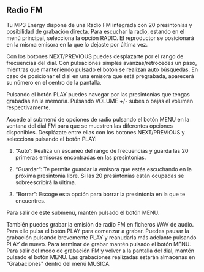 ## Radio FM

Tu MP3 Energy dispone de una Radio FM integrada con 20 presintonías y posibilidad de grabación directa. Para escuchar la radio, estando en el menú principal, selecciona la opción RADIO. El reproductor se posicionará en la misma emisora en la que lo dejaste por última vez.

Con los botones NEXT/PREVIOUS puedes desplazarte por el rango de frecuencias del dial. Con pulsaciones simples avanzas/retrocedes
un paso, mientras que manteniendo pulsado el botón se realizan auto búsquedas. En caso de posicionar el dial en una emisora que está pregrabada, aparecerá su número en el centro de la pantalla.

Pulsando el botón PLAY puedes navegar por las presintonías que tengas grabadas en la memoria. Pulsando VOLUME +/- subes o bajas el volumen respectivamente.

Accede al submenú de opciones de radio pulsando el botón MENU en la ventana del dial FM para que se muestren las diferentes opciones disponibles. Desplázate entre ellas con los botones NEXT/PREVIOUS y selecciona pulsando el botón PLAY:

1. “Auto”: Realiza un escaneo del rango de frecuencias y guarda las 20 primeras emisoras encontradas en las presintonías.

2. “Guardar”: Te permite guardar la emisora que estás escuchando en la próxima presintonía libre. Si las 20 presintonías están ocupadas se sobreescribirá la última.

3. “Borrar”: Escoge esta opción para borrar la presintonía en la que te encuentres.

Para salir de este submenú, mantén pulsado el botón MENU.

También puedes grabar la emisión de radio FM en ficheros WAV de audio. Para ello pulsa el botón PLAY para comenzar a grabar. Puedes pausar la grabación pulsando brevemente PLAY y reanudarla más adelante pulsando PLAY de nuevo. Para terminar de grabar mantén pulsado el botón MENU. Para salir del modo de grabación FM y volver a la pantalla del dial, mantén pulsado el botón MENU. Las grabaciones realizadas estarán almacenas en "Grabaciones" dentro del menú MUSICA.

